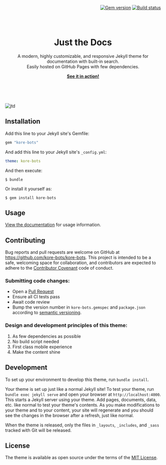 <p align="right">
    <a href="https://badge.fury.io/rb/kore-bots"><img src="https://badge.fury.io/rb/kore-bots.svg" alt="Gem version"></a> <a href="https://github.com/kore-bots/kore-bots/actions"><img src="https://github.com/kore-bots/kore-bots/workflows/CI/badge.svg" alt="Build status"></a>
</p>
<br><br>
<p align="center">
    <h1 align="center">Just the Docs</h1>
    <p align="center">A modern, highly customizable, and responsive Jekyll theme for documentation with built-in search.<br>Easily hosted on GitHub Pages with few dependencies.</p>
    <p align="center"><strong><a href="https://kore-bots.github.io/kore-bots/">See it in action!</a></strong></p>
    <br><br><br>
</p>

![jtd](https://user-images.githubusercontent.com/896475/47384541-89053c80-d6d5-11e8-98dc-dba16e192de9.gif)

## Installation

Add this line to your Jekyll site's Gemfile:

```ruby
gem "kore-bots"
```

And add this line to your Jekyll site's `_config.yml`:

```yaml
theme: kore-bots
```

And then execute:

    $ bundle

Or install it yourself as:

    $ gem install kore-bots

## Usage

[View the documentation](https://kore-bots.github.io/kore-bots/) for usage information.

## Contributing

Bug reports and pull requests are welcome on GitHub at https://github.com/kore-bots/kore-bots. This project is intended to be a safe, welcoming space for collaboration, and contributors are expected to adhere to the [Contributor Covenant](http://contributor-covenant.org) code of conduct.

### Submitting code changes:

- Open a [Pull Request](https://github.com/kore-bots/kore-bots/pulls)
- Ensure all CI tests pass
- Await code review
- Bump the version number in `kore-bots.gemspec` and `package.json` according to [semantic versioning](https://semver.org/).

### Design and development principles of this theme:

1. As few dependencies as possible
2. No build script needed
3. First class mobile experience
4. Make the content shine

## Development

To set up your environment to develop this theme, run `bundle install`.

Your theme is set up just like a normal Jekyll site! To test your theme, run `bundle exec jekyll serve` and open your browser at `http://localhost:4000`. This starts a Jekyll server using your theme. Add pages, documents, data, etc. like normal to test your theme's contents. As you make modifications to your theme and to your content, your site will regenerate and you should see the changes in the browser after a refresh, just like normal.

When the theme is released, only the files in `_layouts`, `_includes`, and `_sass` tracked with Git will be released.

## License

The theme is available as open source under the terms of the [MIT License](http://opensource.org/licenses/MIT).
